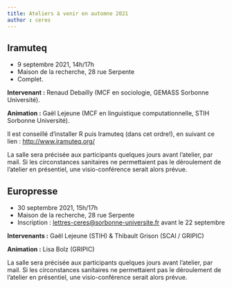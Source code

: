 ```yaml
---
title: Ateliers à venir en automne 2021
author : ceres
---
```


## Iramuteq

- 9 septembre 2021, 14h/17h
- Maison de la recherche, 28 rue Serpente
- Complet.

**Intervenant :** Renaud Debailly (MCF en sociologie, GEMASS Sorbonne Université).

**Animation :** Gaël Lejeune (MCF en linguistique computationnelle, STIH Sorbonne Université).

Il est conseillé d’installer R puis Iramuteq (dans cet ordre!), en suivant ce lien : http://www.iramuteq.org/

La salle sera précisée aux participants quelques jours avant l’atelier, par mail. Si les circonstances sanitaires ne permettaient pas le déroulement de l’atelier en présentiel, une visio-conférence serait alors prévue.

## Europresse

- 30 septembre 2021, 15h/17h
- Maison de la recherche, 28 rue Serpente
- Inscription : [lettres-ceres@sorbonne-universite.fr](mailto:lettres-ceres@sorbonne-universite.fr) avant le 22 septembre

**Intervenants :** Gaël Lejeune (STIH) & Thibault Grison (SCAI / GRIPIC)

**Animation :** Lisa Bolz (GRIPIC)

La salle sera précisée aux participants quelques jours avant l’atelier, par mail. Si les circonstances sanitaires ne permettaient pas le déroulement de l’atelier en présentiel, une visio-conférence serait alors prévue.
